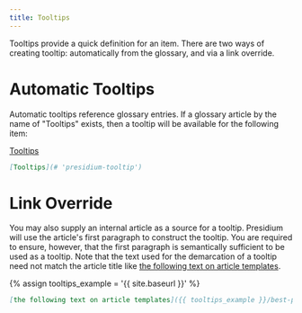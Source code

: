 ```yaml
---
title: Tooltips
---
```


Tooltips provide a quick definition for an item. There are two ways of creating tooltip: automatically from the glossary, and via a link override.

# Automatic Tooltips

Automatic tooltips reference glossary entries. If a glossary article by the name of "Tooltips" exists, then a tooltip will be available for the following item:

[Tooltips](# 'presidium-tooltip')

```md
[Tooltips](# 'presidium-tooltip')
```

# Link Override

You may also supply an internal article as a source for a tooltip. Presidium will use the article's first paragraph to construct the tooltip. You are required to ensure, however, that the first paragraph is semantically sufficient to be used as a tooltip. Note that the text used for the demarcation of a tooltip need not match the article title like [the following text on article templates]({{site.baseurl}}/best-practices/#use-article-templates 'presidium-tooltip').

{% assign tooltips_example = '{{ site.baseurl }}' %}

```md
[the following text on article templates]({{ tooltips_example }}/best-practices/#use-article-templates 'presidium-tooltip')
```
